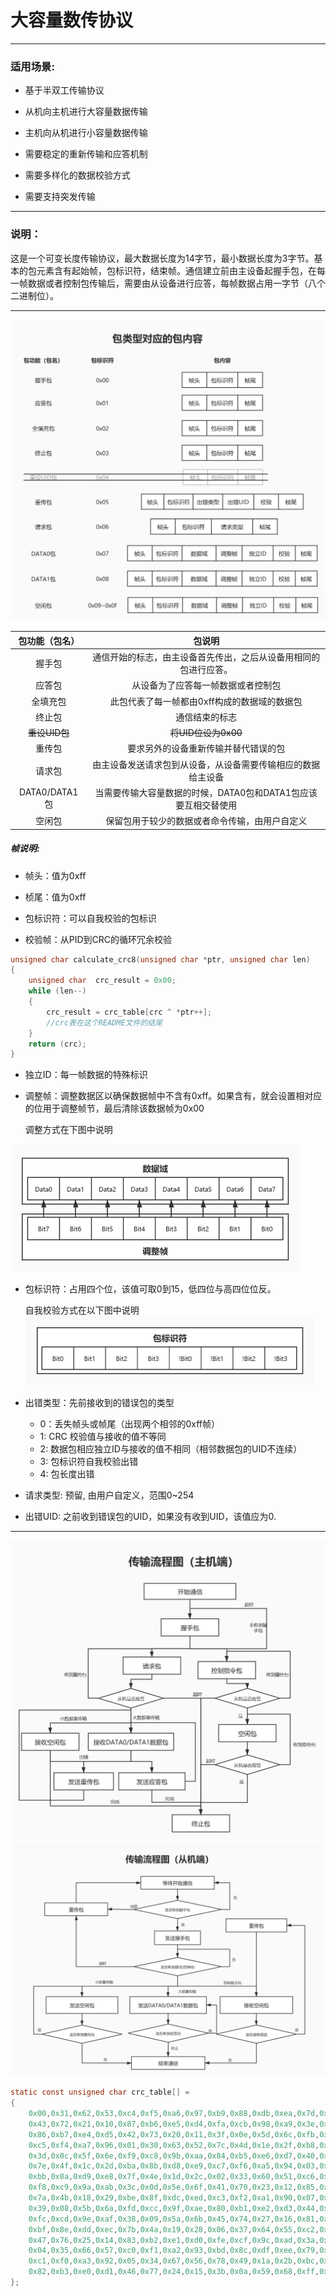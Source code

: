 # 大容量数传协议

***

### 适用场景:
+ 基于半双工传输协议

+ 从机向主机进行大容量数据传输

+ 主机向从机进行小容量数据传输

+ 需要稳定的重新传输和应答机制

+ 需要多样化的数据校验方式

+ 需要支持突发传输

***

### 说明：

这是一个可变长度传输协议，最大数据长度为14字节，最小数据长度为3字节。基本的包元素含有起始帧，包标识符，结束帧。通信建立前由主设备起握手包，在每一帧数据或者控制包传输后，需要由从设备进行应答，每帧数据占用一字节（八个二进制位）。
***
<img src="https://raw.githubusercontent.com/ZhuYanzhen1/CDTP/master/Pic/Package%20Type%20Corresponding%20Package%20Content_cn.jpg" alt="PID Corresponding PC" title="PID Corresponding PC"  />

| 包功能（包名） |                            包说明                            |
| :------------: | :----------------------------------------------------------: |
|     握手包     | 通信开始的标志，由主设备首先传出，之后从设备用相同的包进行应答。 |
|     应答包     |              从设备为了应答每一帧数据或者控制包              |
|    全填充包    |         此包代表了每一帧都由0xff构成的数据域的数据包         |
|     终止包     |                        通信结束的标志                        |
| ~~重设UID包~~  |                     ~~将UID位设为0x00~~                      |
|     重传包     |             要求另外的设备重新传输并替代错误的包             |
|     请求包     | 由主设备发送请求包到从设备，从设备需要传输相应的数据给主设备 |
| DATA0/DATA1 包 | 当需要传输大容量数据的时候，DATA0包和DATA1包应该要互相交替使用 |
|     空闲包     |        保留包用于较少的数据或者命令传输，由用户自定义        |

##### 帧说明:
+ 帧头：值为0xff

+ 桢尾：值为0xff

+ 包标识符：可以自我校验的包标识

+ 校验帧：从PID到CRC的循环冗余校验

```c
unsigned char calculate_crc8(unsigned char *ptr, unsigned char len) 
{
    unsigned char  crc_result = 0x00;
    while (len--)
    {
        crc_result = crc_table[crc ^ *ptr++];
        //crc表在这个README文件的结尾
    }
    return (crc);
}
```

+ 独立ID：每一帧数据的特殊标识

+ 调整帧：调整数据区以确保数据帧中不含有0xff。如果含有，就会设置相对应的位用于调整帧节，最后清除该数据帧为0x00

  调整方式在下图中说明
 <img src="https://raw.githubusercontent.com/ZhuYanzhen1/CDTP/master/Pic/Adjust%20Frame_cn.jpg" alt="Adjust Frame" title="Adjust Frame" style="zoom: 50%;" />

+ 包标识符：占用四个位，该值可取0到15，低四位与高四位位反。

  自我校验方式在以下图中说明
  <img src="https://raw.githubusercontent.com/ZhuYanzhen1/CDTP/master/Pic/PID%20Frame_cn.jpg" alt="PID Frame" title="PID Frame" style="zoom: 50%;" />

+ 出错类型：先前接收到的错误包的类型
  
    - 0：丢失帧头或帧尾（出现两个相邻的0xff帧）
    - 1: CRC 校验值与接收的值不等同
    - 2: 数据包相应独立ID与接收的值不相同（相邻数据包的UID不连续）
    - 3: 包标识符自我校验出错
    - 4: 包长度出错

+ 请求类型: 预留, 由用户自定义，范围0~254

+ 出错UID: 之前收到错误包的UID，如果没有收到UID，该值应为0.

***
<img src="https://raw.githubusercontent.com/ZhuYanzhen1/CDTP/master/Pic/Transmit%20Process(Master%20Side)_cn.jpg" alt="PID Frame" title="PID Frame" style="zoom: 100%;" />

<img src="https://raw.githubusercontent.com/ZhuYanzhen1/CDTP/master/Pic/Transmit%20Process(Slave%20Side)_cn.jpg" alt="PID Frame" title="PID Frame" style="zoom: 100%;" />

```c
static const unsigned char crc_table[] =
{
    0x00,0x31,0x62,0x53,0xc4,0xf5,0xa6,0x97,0xb9,0x88,0xdb,0xea,0x7d,0x4c,0x1f,0x2e,
    0x43,0x72,0x21,0x10,0x87,0xb6,0xe5,0xd4,0xfa,0xcb,0x98,0xa9,0x3e,0x0f,0x5c,0x6d,
    0x86,0xb7,0xe4,0xd5,0x42,0x73,0x20,0x11,0x3f,0x0e,0x5d,0x6c,0xfb,0xca,0x99,0xa8,
    0xc5,0xf4,0xa7,0x96,0x01,0x30,0x63,0x52,0x7c,0x4d,0x1e,0x2f,0xb8,0x89,0xda,0xeb,
    0x3d,0x0c,0x5f,0x6e,0xf9,0xc8,0x9b,0xaa,0x84,0xb5,0xe6,0xd7,0x40,0x71,0x22,0x13,
    0x7e,0x4f,0x1c,0x2d,0xba,0x8b,0xd8,0xe9,0xc7,0xf6,0xa5,0x94,0x03,0x32,0x61,0x50,
    0xbb,0x8a,0xd9,0xe8,0x7f,0x4e,0x1d,0x2c,0x02,0x33,0x60,0x51,0xc6,0xf7,0xa4,0x95,
    0xf8,0xc9,0x9a,0xab,0x3c,0x0d,0x5e,0x6f,0x41,0x70,0x23,0x12,0x85,0xb4,0xe7,0xd6,
    0x7a,0x4b,0x18,0x29,0xbe,0x8f,0xdc,0xed,0xc3,0xf2,0xa1,0x90,0x07,0x36,0x65,0x54,
    0x39,0x08,0x5b,0x6a,0xfd,0xcc,0x9f,0xae,0x80,0xb1,0xe2,0xd3,0x44,0x75,0x26,0x17,
    0xfc,0xcd,0x9e,0xaf,0x38,0x09,0x5a,0x6b,0x45,0x74,0x27,0x16,0x81,0xb0,0xe3,0xd2,
    0xbf,0x8e,0xdd,0xec,0x7b,0x4a,0x19,0x28,0x06,0x37,0x64,0x55,0xc2,0xf3,0xa0,0x91,
    0x47,0x76,0x25,0x14,0x83,0xb2,0xe1,0xd0,0xfe,0xcf,0x9c,0xad,0x3a,0x0b,0x58,0x69,
    0x04,0x35,0x66,0x57,0xc0,0xf1,0xa2,0x93,0xbd,0x8c,0xdf,0xee,0x79,0x48,0x1b,0x2a,
    0xc1,0xf0,0xa3,0x92,0x05,0x34,0x67,0x56,0x78,0x49,0x1a,0x2b,0xbc,0x8d,0xde,0xef,
    0x82,0xb3,0xe0,0xd1,0x46,0x77,0x24,0x15,0x3b,0x0a,0x59,0x68,0xff,0xce,0x9d,0xac
};
```